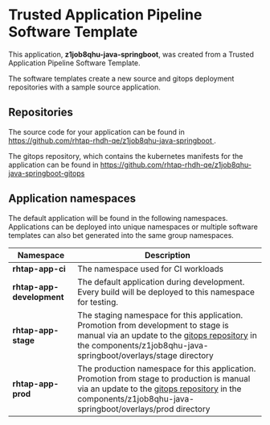 # Trusted Application Pipeline Software Template

This application, **z1job8qhu-java-springboot**, was created from a Trusted Application Pipeline Software Template.

The software templates create a new source and gitops deployment repositories with a sample source application. 

## Repositories

The source code for your application can be found in [https://github.com/rhtap-rhdh-qe/z1job8qhu-java-springboot ](https://github.com/rhtap-rhdh-qe/z1job8qhu-java-springboot ).
 
The gitops repository, which contains the kubernetes manifests for the application can be found in 
[https://github.com/rhtap-rhdh-qe/z1job8qhu-java-springboot-gitops ](https://github.com/rhtap-rhdh-qe/z1job8qhu-java-springboot-gitops ) 

## Application namespaces 

The default application will be found in the following namespaces. Applications can be deployed into unique namespaces or multiple software templates can also bet generated into the same group namespaces.  

|  Namespace   |  Description   |  
| -------- | -------- |
| **rhtap-app-ci** | The namespace used for CI workloads |
| **rhtap-app-development** | The default application during development. Every build will be deployed to this namespace for testing. |
| **rhtap-app-stage** | The staging namespace for this application. Promotion from development to stage is manual via an update to the [gitops repository](https://github.com/rhtap-rhdh-qe/z1job8qhu-java-springboot-gitops ) in the components/z1job8qhu-java-springboot/overlays/stage directory |
| **rhtap-app-prod** | The production namespace for this application. Promotion from stage to production is manual via an update to the [gitops repository](https://github.com/rhtap-rhdh-qe/z1job8qhu-java-springboot-gitops ) in the components/z1job8qhu-java-springboot/overlays/prod directory |